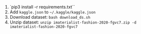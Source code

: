 1. `pip3 install -r requirements.txt``
2. Add `kaggle.json` to `~/.kaggle/kaggle.json`
3. Download dataset: `bash download_ds.sh`
4. Unzip dataset: `unzip imaterialist-fashion-2020-fgvc7.zip -d imaterialist-fashion-2020-fgvc7`
